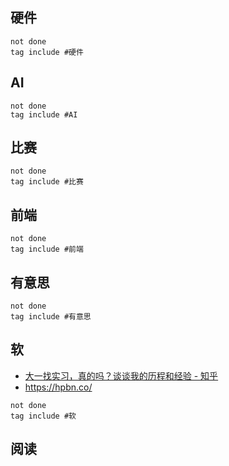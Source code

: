 ## 硬件
```tasks
not done
tag include #硬件
```
## AI
```tasks
not done
tag include #AI
```
## 比赛
```tasks
not done
tag include #比赛
```
## 前端
```tasks
not done
tag include #前端
```
## 有意思
```tasks
not done
tag include #有意思
```
## 软
- [大一找实习，真的吗？谈谈我的历程和经验 - 知乎](https://zhuanlan.zhihu.com/p/1904237144974800249)
- https://hpbn.co/
```tasks
not done
tag include #软
```

## 阅读
